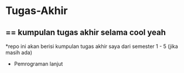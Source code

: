 # Tugas-Akhir
==
kumpulan tugas akhir selama cool yeah
--
*repo ini akan berisi kumpulan tugas akhir saya dari semester 1 - 5 (jika masih ada)
- Pemrograman lanjut

